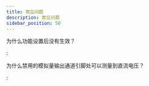 ```yaml
---
title: 常见问题
description: 常见问题
sidebar_position: 50
---
```



为什么功能设置后没有生效？

:  

为什么禁用的模拟量输出通道引脚处可以测量到直流电压？

:   
